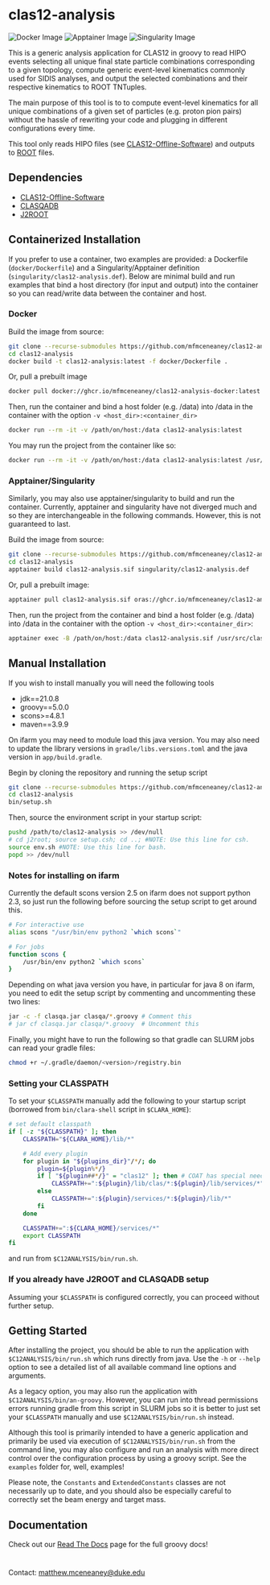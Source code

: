 # clas12-analysis
![Docker Image](https://github.com/mfmceneaney/clas12-analysis/actions/workflows/docker-image.yml/badge.svg)
![Apptainer Image](https://github.com/mfmceneaney/clas12-analysis/actions/workflows/apptainer-image.yml/badge.svg)
![Singularity Image](https://github.com/mfmceneaney/clas12-analysis/actions/workflows/singularity-image.yml/badge.svg)

This is a generic analysis application for CLAS12 in groovy to read HIPO events selecting all unique final state particle combinations corresponding to a given topology,
compute generic event-level kinematics commonly used for SIDIS analyses, and output the selected combinations and their respective kinematics to ROOT TNTuples.

The main purpose of this tool is to to compute event-level kinematics for all unique combinations of a 
given set of particles (e.g. proton pion pairs) without the hassle of rewriting your code and plugging in different configurations every time.

This tool only reads HIPO files (see [CLAS12-Offline-Software](https://github.com/JeffersonLab/clas12-offline-software)) and outputs to 
[ROOT](https://root.cern) files.

## Dependencies
* [CLAS12-Offline-Software](https://github.com/JeffersonLab/clas12-offline-software)
* [CLASQADB](https://github.com/JeffersonLab/clasqaDB)
* [J2ROOT](https://github.com/mfmceneaney/j2root)

## Containerized Installation
If you prefer to use a container, two examples are provided: a Dockerfile (`docker/Dockerfile`) and
a Singularity/Apptainer definition (`singularity/clas12-analysis.def`). Below are minimal build and run examples that
bind a host directory (for input and output) into the container so you can read/write data between the container and host.

### Docker

Build the image from source:
```bash
git clone --recurse-submodules https://github.com/mfmceneaney/clas12-analysis.git
cd clas12-analysis
docker build -t clas12-analysis:latest -f docker/Dockerfile .
```
Or, pull a prebuilt image
```bash
docker pull docker://ghcr.io/mfmceneaney/clas12-analysis-docker:latest
```

Then, run the container and bind a host folder (e.g. /data) into /data
in the container with the option `-v <host_dir>:<container_dir>`
```bash
docker run --rm -it -v /path/on/host:/data clas12-analysis:latest
```

You may run the project from the container like so:
```bash
docker run --rm -it -v /path/on/host:/data clas12-analysis:latest /usr/src/clas12-analysis/bin/run.sh --help
```

### Apptainer/Singularity

Similarly, you may also use apptainer/singularity to build and run the container.
Currently, apptainer and singularity have not diverged much and so they are interchangeable in the following commands.
However, this is not guaranteed to last.

Build the image from source:
```bash
git clone --recurse-submodules https://github.com/mfmceneaney/clas12-analysis.git
cd clas12-analysis
apptainer build clas12-analysis.sif singularity/clas12-analysis.def
```
Or, pull a prebuilt image:
```bash
apptainer pull clas12-analysis.sif oras://ghcr.io/mfmceneaney/clas12-analysis-apptainer:latest
```

Then, run the project from the container and bind a host folder (e.g. /data) into /data
in the container with the option `-v <host_dir>:<container_dir>`:
```bash
apptainer exec -B /path/on/host:/data clas12-analysis.sif /usr/src/clas12-analysis/bin/run.sh --help
```

## Manual Installation
If you wish to install manually you will need the following tools
* jdk==21.0.8
* groovy==5.0.0
* scons>=4.8.1
* maven==3.9.9

On ifarm you may need to module load this java version.  You may also need to update the library versions in `gradle/libs.versions.toml` and the java version in `app/build.gradle`.

Begin by cloning the repository and running the setup script
```bash
git clone --recurse-submodules https://github.com/mfmceneaney/clas12-analysis.git
cd clas12-analysis
bin/setup.sh
```

Then, source the environment script in your startup script:
```bash
pushd /path/to/clas12-analysis >> /dev/null
# cd j2root; source setup.csh; cd ..; #NOTE: Use this line for csh.
source env.sh #NOTE: Use this line for bash. 
popd >> /dev/null
``` 

### Notes for installing on ifarm

Currently the default scons version 2.5 on ifarm does not support python 2.3, so just run the following before sourcing the setup script to get around this.
```bash
# For interactive use
alias scons "/usr/bin/env python2 `which scons`"

# For jobs
function scons {
    /usr/bin/env python2 `which scons`
}
```

Depending on what java version you have, in particular for java 8 on ifarm, you need to edit the setup script by commenting and uncommenting these two lines:
```bash
jar -c -f clasqa.jar clasqa/*.groovy # Comment this
# jar cf clasqa.jar clasqa/*.groovy  # Uncomment this
```

Finally, you might have to run the following so that gradle can SLURM jobs can read your gradle files:
```bash
chmod +r ~/.gradle/daemon/<version>/registry.bin
```

### Setting your CLASSPATH
To set your `$CLASSPATH` manually add the following to your startup script (borrowed from `bin/clara-shell` script in `$CLARA_HOME`):

```bash
# set default classpath
if [ -z "${CLASSPATH}" ]; then
    CLASSPATH="${CLARA_HOME}/lib/*"

    # Add every plugin
    for plugin in "${plugins_dir}"/*/; do
        plugin=${plugin%*/}
        if [ "${plugin##*/}" = "clas12" ]; then # COAT has special needs
            CLASSPATH+=":${plugin}/lib/clas/*:${plugin}/lib/services/*"
        else
            CLASSPATH+=":${plugin}/services/*:${plugin}/lib/*"
        fi
    done

    CLASSPATH+=":${CLARA_HOME}/services/*"
    export CLASSPATH
fi
```
and run from `$C12ANALYSIS/bin/run.sh`.

### If you already have J2ROOT and CLASQADB setup
Assuming your `$CLASSPATH` is configured correctly, you can proceed without further setup.

## Getting Started
After installing the project, you should be able to run the application with `$C12ANALYSIS/bin/run.sh` which runs directly from java.
Use the `-h` or  `--help` option to see a detailed list of all available command line options and arguments.

As a legacy option, you may also run the application with `$C12ANALYSIS/bin/an-groovy`.  However, you can run into thread permissions errors running gradle from this script in SLURM jobs so it is better to just set your `$CLASSPATH` manually and use `$C12ANALYSIS/bin/run.sh` instead.

Although this tool is primarily intended to have a generic application and primarily be used via execution of `$C12ANALYSIS/bin/run.sh` from the command line, you may also configure and run an analysis with more direct control over the configuration process by using a groovy script.  See the `examples` folder for, well, examples!

Please note, the `Constants` and `ExtendedConstants` classes are not necessarily up to date, and you should also be especially careful to correctly set the beam energy and target mass.

## Documentation
Check out our [Read The Docs](https://clas12-analysis.readthedocs.io/en/latest/) page for the full groovy docs!

#

Contact: matthew.mceneaney@duke.edu
